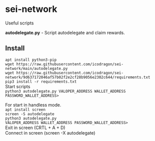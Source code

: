 # sei-network
Useful scripts

<b>autodelegate.py</b> - Script autodelegate and claim rewards.

<h2>Install</h2>
<code>apt install python3-pip</code></br>
<code>wget https://raw.githubusercontent.com/icodragon/sei-network/main/autodelegate.py</code></br>
<code>wget https://raw.githubusercontent.com/icodragon/sei-network/9d637172046af57b02f2e2cf28b9056e2302c644/requirements.txt</code></br>
<code>pip3 install -r requirements.txt</code></br>
Start scripts</br>
<code>python3 autodelegate.py VALOPER_ADDRESS WALLET_ADDRESS PASSWORD_WALLET_ADDRESS></code></br>

For start in handless mode.</br>
<code>apt install screen</code></br>
<code>screen -S autodelegate</code></br>
<code>python3 autodelegate.py VALOPER_ADDRESS WALLET_ADDRESS PASSWORD_WALLET_ADDRESS></code></br>
Exit in screen (CRTL + A + D)</br>
Connect in screen (screen -X autodelegate)</br>
